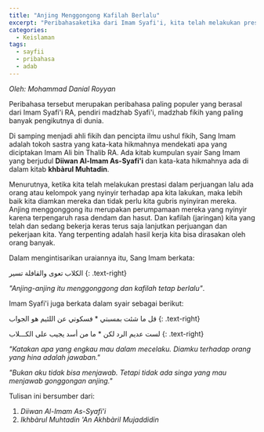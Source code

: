 ```yaml
---
title: "Anjing Menggongong Kafilah Berlalu"
excerpt: "Peribahasaketika dari Imam Syafi'i, kita telah melakukan prestasi dalam perjuangan lalu ada orang atau kelompok yang nyinyir terhadap apa kita lakukan."
categories:
  - Keislaman
tags:
  - sayfii
  - pribahasa
  - adab
---
```


*Oleh: Mohammad Danial Royyan*

Peribahasa tersebut merupakan peribahasa paling populer yang berasal dari Imam Syafi'i RA, pendiri madzhab Syafi'i, madzhab fikih yang paling banyak pengikutnya di dunia. 

Di samping menjadi ahli fikih dan pencipta ilmu ushul fikih, Sang Imam adalah tokoh sastra yang kata-kata hikmahnya mendekati apa yang diciptakan Imam Ali bin Thalib RA. Ada kitab kumpulan syair Sang Imam yang berjudul **Diiwan Al-Imam As-Syafi'i** dan kata-kata hikmahnya ada di dalam kitab **khbàrul Muhtadin**.

Menurutnya, ketika kita telah melakukan prestasi dalam perjuangan lalu ada orang atau kelompok yang nyinyir terhadap apa kita lakukan, maka lebih baik kita diamkan mereka dan tidak perlu kita gubris nyinyiran mereka. Anjing menggonggong itu merupakan perumpamaan mereka yang nyinyir karena terpengaruh rasa dendam dan hasut. Dan kafilah (jaringan) kita yang telah dan sedang bekerja keras terus saja lanjutkan perjuangan dan pekerjaan kita. Yang terpenting adalah hasil kerja kita bisa dirasakan oleh orang banyak. 

Dalam mengintisarikan uraiannya itu, Sang Imam berkata:

الكلاب تعوى والقافلة تسير
{: .text-right}

*"Anjing-anjing itu menggonggong dan kafilah tetap berlalu"*.

Imam Syafi'i juga berkata dalam syair sebagai berikut:

قل ما شئت بمسبتي * فسكوتي عن اللئيم هو الجواب
{: .text-right}

لست عديم الرد لكن * ما من أسد يجيب على الكـــلاب
{: .text-right}

*"Katakan apa yang engkau mau dalam mecelaku. Diamku terhadap orang yang hina adalah jawaban."*

*"Bukan aku tidak bisa menjawab. Tetapi tidak ada singa yang mau menjawab gonggongan anjing."*

Tulisan ini bersumber dari:
1. *Diiwan Al-Imam As-Syafi'i*
2. *Ikhbàrul Muhtadin 'An Akhbàril Mujaddidin*